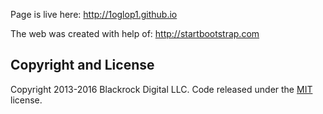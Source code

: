Page is live here: http://1oglop1.github.io

The web was created with help of:
http://startbootstrap.com

## Copyright and License

Copyright 2013-2016 Blackrock Digital LLC. Code released under the [MIT](https://github.com/BlackrockDigital/startbootstrap-logo-nav/blob/gh-pages/LICENSE) license.
